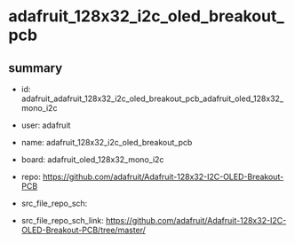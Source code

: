 # adafruit_128x32_i2c_oled_breakout_pcb
 
## summary 
* id: adafruit_adafruit_128x32_i2c_oled_breakout_pcb_adafruit_oled_128x32_mono_i2c
* user: adafruit
* name: adafruit_128x32_i2c_oled_breakout_pcb
* board: adafruit_oled_128x32_mono_i2c
* repo: https://github.com/adafruit/Adafruit-128x32-I2C-OLED-Breakout-PCB



* src_file_repo_sch: 
* src_file_repo_sch_link: https://github.com/adafruit/Adafruit-128x32-I2C-OLED-Breakout-PCB/tree/master/




